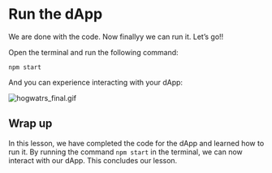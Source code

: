 # Run the dApp

We are done with the code. Now finallyy we can run it. Let’s go!!

Open the terminal and run the following command:

```
npm start
```

And you can experience interacting with your dApp:

![hogwatrs_final.gif](https://github.com/0xmetaschool/Learning-Projects/blob/main/assests_for_all/Build%20Hogwarts%20Sorting%20Cap%20dApp%20on%20the%20Polygon%20Mumbai/Run%20the%20dApp/hogwatrs_final.gif?raw=true)

## Wrap up

In this lesson, we have completed the code for the dApp and learned how to run it. By running the command `npm start` in the terminal, we can now interact with our dApp. This concludes our lesson.
